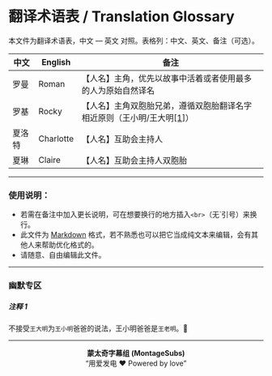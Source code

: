 # 翻译术语表 / Translation Glossary

本文件为翻译术语表，中文 — 英文 对照。表格列：中文、英文、备注（可选）。

| 中文 | English | 备注 |
| --- | --- | --- |
| 罗曼 | Roman | 【人名】主角，优先以故事中活着或者使用最多的人为原始自然译名 |
| 罗基 | Rocky | 【人名】主角双胞胎兄弟，遵循双胞胎翻译名字相近原则（王小明/王大明[[1]](#注释-1)） |
| 夏洛特 | Charlotte | 【人名】互助会主持人 |
| 夏琳 | Claire | 【人名】互助会主持人双胞胎 |

---

### 使用说明：
- 若需在备注中加入更长说明，可在想要换行的地方插入`<br>`（无`引号）来换行。
- 此文件为 [Markdown](https://zh.wikipedia.org/wiki/Markdown) 格式，若不熟悉也可以把它当成纯文本来编辑，会有其他人来帮助优化格式的。
- 请随意、自由编辑此文件。








---

### 幽默专区

##### 注释 1
不接受`王大明`为`王小明`爸爸的说法，王小明爸爸是`王老明`。🤣

---




<div align="center">

**蒙太奇字幕组 (MontageSubs)**  
“用爱发电 ❤️ Powered by love”

</div>
